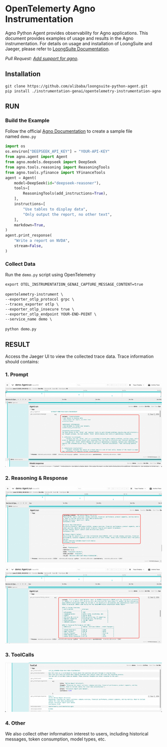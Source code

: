 # OpenTelemerty Agno Instrumentation

Agno Python Agent provides observability for Agno applications. This document provides examples of usage and results in the Agno instrumentation. For details on usage and installation of LoongSuite and Jaeger, please refer to [LoongSuite Documentation](https://github.com/alibaba/loongsuite-python-agent/blob/main/README.md).

*Pull Request: [Add support for agno](https://github.com/alibaba/loongsuite-python-agent/pull/13).*
## Installation
  
```shell
git clone https://github.com/alibaba/loongsuite-python-agent.git
pip install ./instrumentation-genai/opentelemetry-instrumentation-agno
```

## RUN

### Build the Example

Follow the official [Agno Documentation](https://docs.agno.com/introduction) to create a sample file named `demo.py`
```python
import os
os.environ["DEEPSEEK_API_KEY"] = "YOUR-API-KEY"
from agno.agent import Agent
from agno.models.deepseek import DeepSeek
from agno.tools.reasoning import ReasoningTools
from agno.tools.yfinance import YFinanceTools
agent = Agent(
    model=DeepSeek(id="deepseek-reasoner"),
    tools=[
        ReasoningTools(add_instructions=True),
    ],
    instructions=[
        "Use tables to display data",
        "Only output the report, no other text",
    ],
    markdown=True,
)
agent.print_response(
    "Write a report on NVDA",
    stream=False,
)
```

### Collect Data

Run the `demo.py` script using OpenTelemetry

```shell 
export OTEL_INSTRUMENTATION_GENAI_CAPTURE_MESSAGE_CONTENT=true

opentelemetry-instrument \
--exporter_otlp_protocol grpc \
--traces_exporter otlp \
--exporter_otlp_insecure true \
--exporter_otlp_endpoint YOUR-END-POINT \
--service_name demo \

python demo.py
```

## RESULT

Access the Jaeger UI to view the collected trace data. Trace information should contains:

### 1. Prompt

![promot](_assets/img/agno_demo_prompt.png)

### 2. Reasoning & Response

![reasoning](_assets/img/agno_demo_reasoning.png)

![response](_assets/img/agno_demo_response.png)

### 3. ToolCalls

![toolcall](_assets/img/agno_demo_toolcall.png)

### 4. Other

We also collect other information interest to users, including historical messages, token consumption, model types, etc.